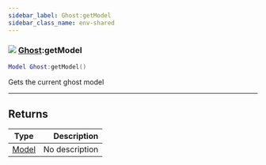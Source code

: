 ```yaml
---
sidebar_label: Ghost:getModel
sidebar_class_name: env-shared
---
```


### ![](/img/wiki/shared.png) [Ghost](../ghost/README.md):getModel

```lua
Model Ghost:getModel()
```

Gets the current ghost model<br/>

-----------------
## Returns

| Type   | Description |
| ------ | ----------: |
| [Model](../model/README.md) | No description |
